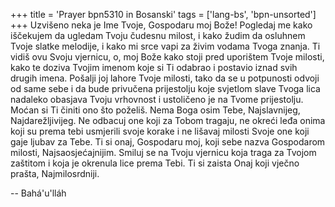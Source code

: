 +++
title = 'Prayer bpn5310 in Bosanski'
tags = ['lang-bs', 'bpn-unsorted']
+++
Uzvišeno neka je Ime Tvoje, Gospodaru moj Bože! Pogledaj me kako iščekujem da ugledam Tvoju čudesnu milost, i kako žudim da osluhnem Tvoje slatke melodije, i kako mi srce vapi za živim vodama Tvoga znanja. Ti vidiš ovu Svoju vjernicu, o, moj Bože kako stoji pred uporištem Tvoje milosti, kako te doziva Tvojim imenom koje si Ti odabrao i postavio iznad svih drugih imena. Pošalji joj lahore Tvoje milosti, tako da se u potpunosti odvoji od same sebe i da bude privučena prijestolju koje svjetlom slave Tvoga lica nadaleko obasjava Tvoju vrhovnost i ustoličeno je na Tvome prijestolju. Moćan si Ti činiti ono što poželiš. Nema Boga osim Tebe, Najslavnijeg, Najdarežljivijeg.
Ne odbacuj one koji za Tobom tragaju, ne okreći leđa onima koji su prema tebi usmjerili svoje korake i ne lišavaj milosti Svoje one koji gaje ljubav za Tebe. Ti si onaj, Gospodaru moj, koji sebe nazva Gospodarom milosti, Najsaosjećajnijim. Smiluj se na Tvoju vjernicu koja traga za Tvojom zaštitom i koja je okrenula lice prema Tebi.
Ti si zaista Onaj koji vječno prašta, Najmilosrdniji.

-- Bahá'u'lláh
